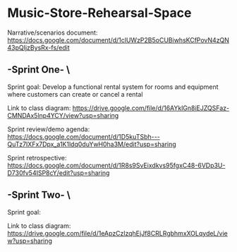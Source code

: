 # Music-Store-Rehearsal-Space
Narrative/scenarios document: https://docs.google.com/document/d/1clUWzP2B5oCUBiwhsKCfPovN4zQN43pQIjzBysRx-fs/edit

## -Sprint One- \
Sprint goal: Develop a functional rental system for rooms and equipment where customers can create or cancel a rental

Link to class diagram: https://drive.google.com/file/d/16AYklGn8iEJZQSFaz-CMNDAx5lnp4YCY/view?usp=sharing

Sprint review/demo agenda: https://docs.google.com/document/d/1D5kuTSbh---QuTz7IXFx7Dpx_a1K1ldq0duYwH0ha3M/edit?usp=sharing

Sprint retrospective: https://docs.google.com/document/d/1R8s9SvEixdkvs95fgxC48-6VDp3U-D730fv54ISP8cY/edit?usp=sharing

## -Sprint Two- \
Sprint goal:

Link to class diagram: https://drive.google.com/file/d/1eApzCzlzqhEjJf8CRLRgbhmxXOLqydeL/view?usp=sharing
